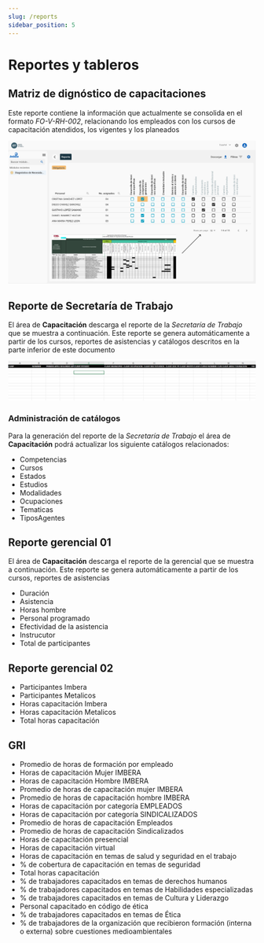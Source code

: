 ```yaml
---
slug: /reports
sidebar_position: 5
---
```


# Reportes y tableros

## Matriz de dignóstico de capacitaciones

Este reporte contiene la información que actualmente se consolida en el formato _FO-V-RH-002_, relacionando los empleados con los cursos de capacitación atendidos, los vigentes y los planeados

![Diagnostico necesidades](../../static/img/report.png)

## Reporte de Secretaría de Trabajo

El área de **Capacitación** descarga el reporte de la _Secretaría de Trabajo_ que se muestra a continuación. Este reporte se genera automáticamente a partir de los cursos, reportes de asistencias y catálogos descritos en la parte inferior de este documento

![Diagnostico necesidades](../../static/img/reporte_secretaria_trabajo.png)

### Administración de catálogos

Para la generación del reporte de la _Secretaría de Trabajo_ el área de **Capacitación** podrá actualizar los siguiente catálogos relacionados:

- Competencias
- Cursos
- Estados
- Estudios
- Modalidades
- Ocupaciones
- Tematicas
- TiposAgentes

## Reporte gerencial 01

El área de **Capacitación** descarga el reporte de la gerencial que se muestra a continuación. Este reporte se genera automáticamente a partir de los cursos, reportes de asistencias

- Duración
- Asistencia
- Horas hombre
- Personal programado
- Efectividad de la asistencia
- Instrucutor
- Total de participantes

## Reporte gerencial 02

- Participantes Imbera
- Participantes Metalicos
- Horas capacitación Imbera
- Horas capacitación Metalicos
- Total horas capacitación

## GRI

- Promedio de horas de formación por empleado
- Horas de capacitación Mujer IMBERA
- Horas de capacitación Hombre IMBERA
- Promedio de horas de capacitación mujer IMBERA
- Promedio de horas de capacitación hombre IMBERA
- Horas de capacitación por categoría EMPLEADOS
- Horas de capacitación por categoría SINDICALIZADOS
- Promedio de horas de capacitación Empleados
- Promedio de horas de capacitación Sindicalizados
- Horas de capacitación presencial
- Horas de capacitación virtual
- Horas de capacitación en temas de salud y seguridad en el trabajo
- % de cobertura de capacitación en temas de seguridad
- Total horas capacitación
- % de trabajadores capacitados en temas de derechos humanos
- % de trabajadores capacitados en temas de Habilidades especializadas
- % de trabajadores capacitados en temas de Cultura y Liderazgo
- Personal capacitado en código de ética
- % de trabajadores capacitados en temas de Ética
- % de trabajadores de la organización que recibieron formación (interna o externa) sobre cuestiones medioambientales
